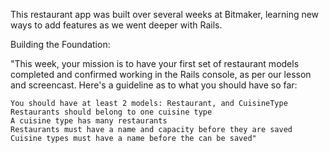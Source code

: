 This restaurant app was built over several weeks at Bitmaker, learning new ways to add features as we went deeper with Rails.

Building the Foundation: 

"This week, your mission is to have your first set of restaurant models completed and confirmed working in the Rails console, as per our lesson and screencast. Here's a guideline as to what you should have so far:

    You should have at least 2 models: Restaurant, and CuisineType
    Restaurants should belong to one cuisine type
    A cuisine type has many restaurants
    Restaurants must have a name and capacity before they are saved
    Cuisine types must have a name before the can be saved"

